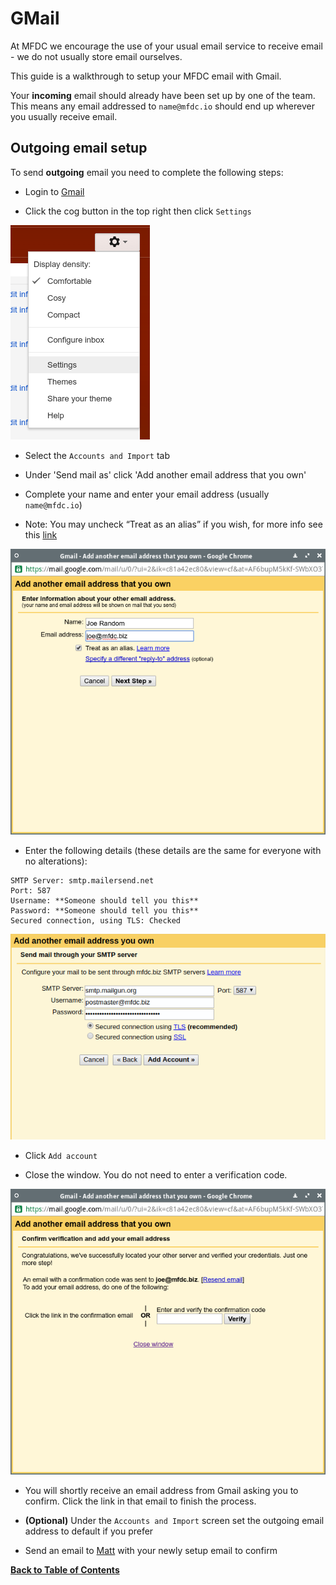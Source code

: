 GMail
=====
At MFDC we encourage the use of your usual email service to receive email - we do not usually store email ourselves.

This guide is a walkthrough to setup your MFDC email with Gmail.

Your **incoming** email should already have been set up by one of the team. This means any email addressed to `name@mfdc.io` should end up wherever you usually receive email.


Outgoing email setup
--------------------
To send **outgoing** email you need to complete the following steps:


* Login to [Gmail](http://mail.google.com)


* Click the cog button in the top right then click `Settings`

![Cog button](../img/gmail/01-cog.png)


* Select the `Accounts and Import` tab


* Under 'Send mail as' click 'Add another email address that you own'


* Complete your name and enter your email address (usually `name@mfdc.io`)


* Note: You may uncheck “Treat as an alias” if you wish, for more info see this [link](https://support.google.com/mail/bin/answer.py?ctx=gmail&answer=1710338&hl=en&authuser=0)

![Basic email details window](../img/gmail/02-email.png)


* Enter the following details (these details are the same for everyone with no alterations):

```
SMTP Server: smtp.mailersend.net
Port: 587
Username: **Someone should tell you this**
Password: **Someone should tell you this**
Secured connection, using TLS: Checked
```

![SMTP details](../img/gmail/03-smtp.png)


* Click `Add account`


* Close the window. You do not need to enter a verification code.

![Confirm window](../img/gmail/04-confirm.png)


* You will shortly receive an email address from Gmail asking you to confirm. Click the link in that email to finish the process.

* **(Optional)** Under the `Accounts and Import` screen set the outgoing email address to default if you prefer

* Send an email to [Matt](mailto:matt@mfdc.io) with your newly setup email to confirm


**[Back to Table of Contents](../README.md)**
